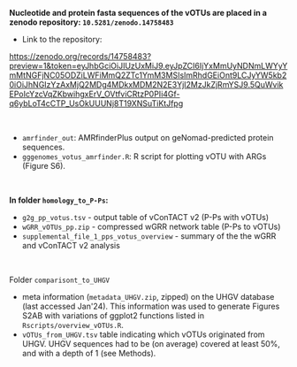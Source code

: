 **Nucleotide and protein fasta sequences of the vOTUs are placed in a zenodo repository: `10.5281/zenodo.14758483`**

* Link to the repository:
  
https://zenodo.org/records/14758483?preview=1&token=eyJhbGciOiJIUzUxMiJ9.eyJpZCI6IjYxMmUyNDNmLWYyYmMtNGFjNC05ODZiLWFiMmQ2ZTc1YmM3MSIsImRhdGEiOnt9LCJyYW5kb20iOiJhNGIzYzAxMjQ2MDg4MDkxMDM2N2E3YjI2MzJkZjRmYSJ9.5QuWvikEPoIcYzcVqZKbwihgxErV_OVtfviCRtzP0PIi4Gf-q6ybLoT4cCTP_UsOkUUUNj8T19XNSuTiKtJfpg

<br>

* `amrfinder_out`: AMRfinderPlus output on geNomad-predicted protein sequences.
* `gggenomes_votus_amrfinder.R`: R script for plotting vOTU with ARGs  (Figure S6).
<br>
 
**In folder `homology_to_P-Ps`:**
  * `g2g_pp_votus.tsv` - output table of vConTACT v2 (P-Ps with vOTUs)
  * `wGRR_vOTUs_pp.zip` - compressed wGRR network table (P-Ps to vOTUs)
  * `supplemental_file_1_pps_votus_overview` - summary of the the wGRR and vConTACT v2 analysis

<br>

Folder `comparisont_to_UHGV`  
  * meta information (`metadata_UHGV.zip`, zipped) on the UHGV database (last accessed Jan'24). This information was used to generate Figures S2AB with variations of ggplot2 functions listed in `Rscripts/overview_vOTUs.R`.
  * `vOTUs_from_UHGV.tsv` table indicating which vOTUs originated from UHGV. UHGV sequences had to be (on average) covered at least 50%, and with a depth of 1 (see Methods).  

